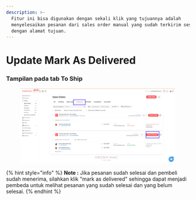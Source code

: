 ```yaml
---
description: >-
  Fitur ini bisa digunakan dengan sekali klik yang tujuannya adalah
  menyelesaikan pesanan dari sales order manual yang sudah terkirim sesuai
  dengan alamat tujuan.
---
```


# Update Mark As Delivered

### Tampilan pada tab To Ship

<figure><img src="../../.gitbook/assets/mad.png" alt=""><figcaption></figcaption></figure>

{% hint style="info" %}
**Note :** Jika pesanan sudah selesai dan pembeli sudah menerima, silahkan klik "mark as delivered" sehingga dapat menjadi pembeda untuk melihat pesanan yang sudah selesai dan yang belum selesai.
{% endhint %}
